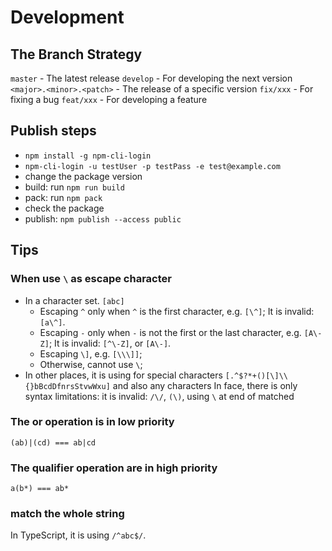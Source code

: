 # Development

## The Branch Strategy

`master` - The latest release
`develop` - For developing the next version
`<major>.<minor>.<patch>` - The release of a specific version
`fix/xxx` - For fixing a bug
`feat/xxx` - For developing a feature

## Publish steps

- `npm install -g npm-cli-login`
- `npm-cli-login -u testUser -p testPass -e test@example.com`
- change the package version
- build: run `npm run build`
- pack: run `npm pack`
- check the package
- publish: `npm publish --access public`

## Tips
### When use `\` as escape character
- In a character set. `[abc]`
  - Escaping `^` only when `^` is the first character, e.g. `[\^]`;
		It is invalid: `[a\^]`.
  - Escaping `-` only when `-` is not the first or the last character, e.g. `[A\-Z]`;
		It is invalid: `[^\-Z]`, or `[A\-]`.
  - Escaping `\]`, e.g. `[\\\]]`;
  - Otherwise, cannot use `\`;
- In other places, it is using for special characters `[.^$?*+()[\]\\{}bBcdDfnrsStvwWxu]` and also any characters
  In face, there is only syntax limitations: it is invalid: `/\/`, `(\)`, using `\` at end of matched

### The or operation is in low priority
`(ab)|(cd) === ab|cd`

### The qualifier operation are in high priority
`a(b*) === ab*`

### match the whole string
In TypeScript, it is using `/^abc$/`.
